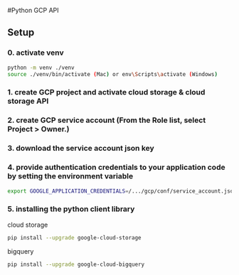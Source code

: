 #Python GCP API

## Setup
### 0. activate venv
```bash
python -m venv ./venv
source ./venv/bin/activate (Mac) or env\Scripts\activate (Windows)
```
### 1. create GCP project and activate cloud storage & cloud storage API

### 2. create GCP service account (From the Role list, select Project > Owner.)

### 3. download the service account json key

### 4. provide authentication credentials to your application code by setting the environment variable

```bash
export GOOGLE_APPLICATION_CREDENTIALS=/.../gcp/conf/service_account.json
```


### 5. installing the python client library

cloud storage
```bash
pip install --upgrade google-cloud-storage
```

bigquery
```bash
pip install --upgrade google-cloud-bigquery
```





